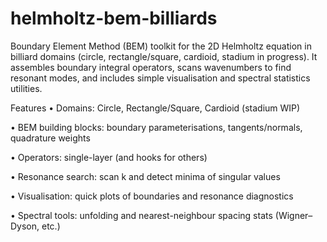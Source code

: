 # helmholtz-bem-billiards
Boundary Element Method (BEM) toolkit for the 2D Helmholtz equation in billiard domains (circle, rectangle/square, cardioid, stadium in progress). It assembles boundary integral operators, scans wavenumbers to find resonant modes, and includes simple visualisation and spectral statistics utilities.

Features
•	Domains: Circle, Rectangle/Square, Cardioid (stadium WIP)

•	BEM building blocks: boundary parameterisations, tangents/normals, quadrature weights

•	Operators: single-layer (and hooks for others)

•	Resonance search: scan k and detect minima of singular values

•	Visualisation: quick plots of boundaries and resonance diagnostics

•	Spectral tools: unfolding and nearest-neighbour spacing stats (Wigner–Dyson, etc.)